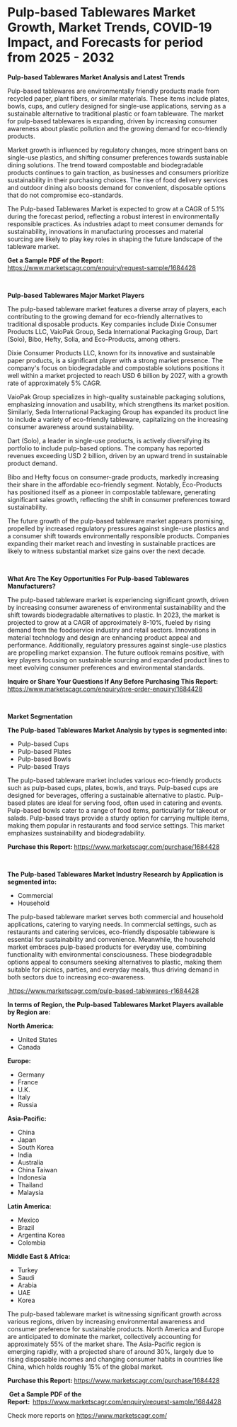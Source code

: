 <p><h1>Pulp-based Tablewares Market Growth, Market Trends, COVID-19 Impact, and Forecasts for period from 2025 - 2032</h1></p><p><strong>Pulp-based Tablewares Market Analysis and Latest Trends</strong></p>
<p><p>Pulp-based tablewares are environmentally friendly products made from recycled paper, plant fibers, or similar materials. These items include plates, bowls, cups, and cutlery designed for single-use applications, serving as a sustainable alternative to traditional plastic or foam tableware. The market for pulp-based tablewares is expanding, driven by increasing consumer awareness about plastic pollution and the growing demand for eco-friendly products.</p><p>Market growth is influenced by regulatory changes, more stringent bans on single-use plastics, and shifting consumer preferences towards sustainable dining solutions. The trend toward compostable and biodegradable products continues to gain traction, as businesses and consumers prioritize sustainability in their purchasing choices. The rise of food delivery services and outdoor dining also boosts demand for convenient, disposable options that do not compromise eco-standards.</p><p>The Pulp-based Tablewares Market is expected to grow at a CAGR of 5.1% during the forecast period, reflecting a robust interest in environmentally responsible practices. As industries adapt to meet consumer demands for sustainability, innovations in manufacturing processes and material sourcing are likely to play key roles in shaping the future landscape of the tableware market.</p></p>
<p><strong>Get a Sample PDF of the Report:&nbsp;</strong> <a href="https://www.marketscagr.com/enquiry/request-sample/1684428?utm_campaign=3228&utm_medium=2&utm_source=Github&utm_content=ia&utm_term=26032025&utm_id=pulp-based-tablewares">https://www.marketscagr.com/enquiry/request-sample/1684428</a></p>
<p>&nbsp;</p>
<p><strong>Pulp-based Tablewares Major Market Players</strong></p>
<p><p>The pulp-based tableware market features a diverse array of players, each contributing to the growing demand for eco-friendly alternatives to traditional disposable products. Key companies include Dixie Consumer Products LLC, VaioPak Group, Seda International Packaging Group, Dart (Solo), Bibo, Hefty, Solia, and Eco-Products, among others.</p><p>Dixie Consumer Products LLC, known for its innovative and sustainable paper products, is a significant player with a strong market presence. The company's focus on biodegradable and compostable solutions positions it well within a market projected to reach USD 6 billion by 2027, with a growth rate of approximately 5% CAGR.</p><p>VaioPak Group specializes in high-quality sustainable packaging solutions, emphasizing innovation and usability, which strengthens its market position. Similarly, Seda International Packaging Group has expanded its product line to include a variety of eco-friendly tableware, capitalizing on the increasing consumer awareness around sustainability.</p><p>Dart (Solo), a leader in single-use products, is actively diversifying its portfolio to include pulp-based options. The company has reported revenues exceeding USD 2 billion, driven by an upward trend in sustainable product demand.</p><p>Bibo and Hefty focus on consumer-grade products, markedly increasing their share in the affordable eco-friendly segment. Notably, Eco-Products has positioned itself as a pioneer in compostable tableware, generating significant sales growth, reflecting the shift in consumer preferences toward sustainability.</p><p>The future growth of the pulp-based tableware market appears promising, propelled by increased regulatory pressures against single-use plastics and a consumer shift towards environmentally responsible products. Companies expanding their market reach and investing in sustainable practices are likely to witness substantial market size gains over the next decade.</p></p>
<p>&nbsp;</p>
<p><strong>What Are The Key Opportunities For Pulp-based Tablewares Manufacturers?</strong></p>
<p><p>The pulp-based tableware market is experiencing significant growth, driven by increasing consumer awareness of environmental sustainability and the shift towards biodegradable alternatives to plastic. In 2023, the market is projected to grow at a CAGR of approximately 8-10%, fueled by rising demand from the foodservice industry and retail sectors. Innovations in material technology and design are enhancing product appeal and performance. Additionally, regulatory pressures against single-use plastics are propelling market expansion. The future outlook remains positive, with key players focusing on sustainable sourcing and expanded product lines to meet evolving consumer preferences and environmental standards.</p></p>
<p><strong>Inquire or Share Your Questions If Any Before Purchasing This Report:</strong> <a href="https://www.marketscagr.com/enquiry/pre-order-enquiry/1684428?utm_campaign=3228&utm_medium=2&utm_source=Github&utm_content=ia&utm_term=26032025&utm_id=pulp-based-tablewares">https://www.marketscagr.com/enquiry/pre-order-enquiry/1684428</a></p>
<p>&nbsp;</p>
<p><strong>Market Segmentation</strong></p>
<p><strong>The Pulp-based Tablewares Market Analysis by types is segmented into:</strong></p>
<p><ul><li>Pulp-based Cups</li><li>Pulp-based Plates</li><li>Pulp-based Bowls</li><li>Pulp-based Trays</li></ul></p>
<p><p>The pulp-based tableware market includes various eco-friendly products such as pulp-based cups, plates, bowls, and trays. Pulp-based cups are designed for beverages, offering a sustainable alternative to plastic. Pulp-based plates are ideal for serving food, often used in catering and events. Pulp-based bowls cater to a range of food items, particularly for takeout or salads. Pulp-based trays provide a sturdy option for carrying multiple items, making them popular in restaurants and food service settings. This market emphasizes sustainability and biodegradability.</p></p>
<p><strong>Purchase this Report:&nbsp;</strong><a href="https://www.marketscagr.com/purchase/1684428?utm_campaign=3228&utm_medium=2&utm_source=Github&utm_content=ia&utm_term=26032025&utm_id=pulp-based-tablewares">https://www.marketscagr.com/purchase/1684428</a></p>
<p>&nbsp;</p>
<p><strong>The Pulp-based Tablewares Market Industry Research by Application is segmented into:</strong></p>
<p><ul><li>Commercial</li><li>Household</li></ul></p>
<p><p>The pulp-based tableware market serves both commercial and household applications, catering to varying needs. In commercial settings, such as restaurants and catering services, eco-friendly disposable tableware is essential for sustainability and convenience. Meanwhile, the household market embraces pulp-based products for everyday use, combining functionality with environmental consciousness. These biodegradable options appeal to consumers seeking alternatives to plastic, making them suitable for picnics, parties, and everyday meals, thus driving demand in both sectors due to increasing eco-awareness.</p></p>
<p><a href="https://www.marketscagr.com/pulp-based-tablewares-r1684428?utm_campaign=3228&utm_medium=2&utm_source=Github&utm_content=ia&utm_term=26032025&utm_id=pulp-based-tablewares">&nbsp;https://www.marketscagr.com/pulp-based-tablewares-r1684428</a></p>
<p><strong>In terms of Region, the Pulp-based Tablewares Market Players available by Region are:</strong></p>
<p>
    <p> <strong> North America: </strong>
        <ul>
            <li>United States</li>
            <li>Canada</li>
        </ul>
        </p> 
    <p> <strong> Europe: </strong>
        <ul>
            <li>Germany</li>
            <li>France</li>
            <li>U.K.</li>
            <li>Italy</li>
            <li>Russia</li>
        </ul>
        </p> 
    <p> <strong> Asia-Pacific: </strong>
        <ul>
            <li>China</li>
            <li>Japan</li>
            <li>South Korea</li>
            <li>India</li>
            <li>Australia</li>
            <li>China Taiwan</li>
            <li>Indonesia</li>
            <li>Thailand</li>
            <li>Malaysia</li>
        </ul>
        </p> 
    <p> <strong> Latin America: </strong>
        <ul>
            <li>Mexico</li>
            <li>Brazil</li>
            <li>Argentina Korea</li>
            <li>Colombia</li>
        </ul>
        </p> 
    <p> <strong> Middle East & Africa: </strong>
        <ul>
            <li>Turkey</li>
            <li>Saudi</li>
            <li>Arabia</li>
            <li>UAE</li>
            <li>Korea</li>
        </ul>
    </p>
    </p>
<p><p>The pulp-based tableware market is witnessing significant growth across various regions, driven by increasing environmental awareness and consumer preference for sustainable products. North America and Europe are anticipated to dominate the market, collectively accounting for approximately 55% of the market share. The Asia-Pacific region is emerging rapidly, with a projected share of around 30%, largely due to rising disposable incomes and changing consumer habits in countries like China, which holds roughly 15% of the global market.</p></p>
<p><strong>Purchase this Report: </strong><a href="https://www.marketscagr.com/purchase/1684428?utm_campaign=3228&utm_medium=2&utm_source=Github&utm_content=ia&utm_term=26032025&utm_id=pulp-based-tablewares">https://www.marketscagr.com/purchase/1684428</a></p>
<p>&nbsp;<strong>Get a Sample PDF of the Report:&nbsp;&nbsp;</strong><a href="https://www.marketscagr.com/enquiry/request-sample/1684428?utm_campaign=3228&utm_medium=2&utm_source=Github&utm_content=ia&utm_term=26032025&utm_id=pulp-based-tablewares">https://www.marketscagr.com/enquiry/request-sample/1684428</a></p>
<p><strong></strong></p>
<p>Check more reports on <a href="https://www.marketscagr.com/?utm_campaign=3228&utm_medium=2&utm_source=Github&utm_content=ia&utm_term=26032025&utm_id=pulp-based-tablewares">https://www.marketscagr.com/</a></p>